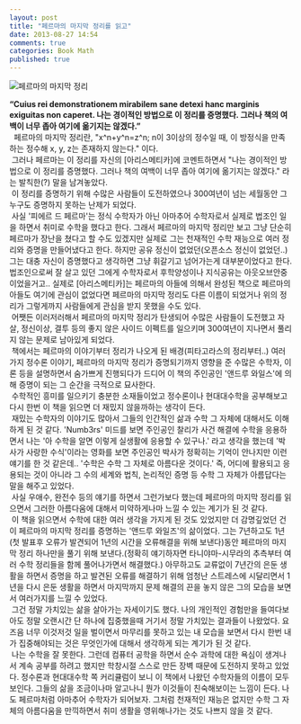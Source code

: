 ```yaml
---
layout: post
title: "페르마의 마지막 정리를 읽고"
date: 2013-08-27 14:54
comments: true
categories: Book Math
published: true
---
```


![페르마의 마지막 정리](http://bookthumb.phinf.naver.net/cover/001/205/00120540.jpg)  

**“Cuius rei demonstrationem mirabilem sane detexi hanc marginis exiguitas non caperet.
나는 경이적인 방법으로 이 정리를 증명했다. 그러나 책의 여백이 너무 좁아 여기에 옮기지는 않겠다.”**  
&nbsp;
페르마의 마지막 정리란,  <!-- more -->
	"x^n+y^n=z^n; n이 3이상의 정수일 때, 이 방정식을 만족하는 정수해 x, y, z는 존재하지 않는다."
이다.  
&nbsp;그러나 페르마는 이 정리를 자신의 [아리스메티카]에 코멘트하면서 "나는 경이적인 방법으로 이 정리를 증명했다. 그러나 책의 여백이 너무 좁아 여기에 옮기지는 않겠다." 라는 발칙한(?) 말을 남겨놓았다.  
&nbsp;이 정리를 증명하기 위해 수많은 사람들이 도전하였으나 300여년이 넘는 세월동안 그 누구도 증명하지 못하는 난제가 되었다.  
&nbsp;사실 '피에르 드 페르마'는 정식 수학자가 아닌 아마추어 수학자로서 실제로 법조인 일을 하면서 취미로 수학을 했다고 한다. 그래서 페르마의 마지막 정리만 보고 그냥 단순히 페르마가 장난을 쳤다고 할 수도 있겠지만 실제로 그는 천재적인 수학 재능으로 여러 정리와 증명을 만들어냈다고 한다. 하지만 공유 정신이 없었던(오픈소스 정신이 없었던..) 그는 대충 자신이 증명했다고 생각하면 그냥 휘갈기고 넘어가는게 대부분이었다고 한다. 법조인으로써 잘 살고 있던 그에게 수학자로서 후학양성이나 지식공유는 아웃오브안중이었을거고.. 실제로 [아리스메티카]는 페르마의 아들에 의해서 완성된 책으로 페르마의 아들도 여기에 관심이 없었다면 페르마의 마지막 정리도 다른 이름이 되었거나 위의 정리가 그렇게까지 사람들에게 관심을 받지 못했을 수도 있다.  
&nbsp;어쨋든 이러저러해서 페르마의 마지막 정리가 탄생되어 수많은 사람들이 도전했고 자살, 정신이상, 결투 등의 좋지 않은 사이드 이펙트를 일으키며 300여년이 지나면서 풀리지 않는 문제로 남아있게 되었다.  
&nbsp;책에서는 페르마의 이야기부터 정리가 나오게 된 배경(피타고라스의 정리부터..) 여러가지 정수론 이야기, 페르마의 마지막 정리가 증명되기까지 영향을 준 수많은 수학자, 이론 등을 설명하면서 숨가쁘게 진행되다가 드디어 이 책의 주인공인 '앤드루 와일스'에 의해 증명이 되는 그 순간을 극적으로 묘사한다.  
&nbsp;수학적인 흥미를 일으키기 충분한 소재들이었고 정수론이나 현대대수학을 공부해보고 다시 한번 이 책을 읽으면 더 재밌지 않을까하는 생각이 든다.  
&nbsp;재밌는 수학자의 이야기도 많아서 그들의 인간적인 삶과 수학 그 자체에 대해서도 이해하게 된 것 같다. 'Numb3rs' 미드를 보면 주인공인 찰리가 사건 해결에 수학을 응용하면서 나는 '아 수학을 알면 이렇게 실생활에 응용할 수 있구나.' 라고 생각을 했는데 '박사가 사랑한 수식'이라는 영화를 보면 주인공인 박사가 정확히는 기억이 안나지만 이런 얘기를 한 것 같은데.. '수학은 수학 그 자체로 아름다운 것이다.' 즉, 어디에 활용되고 응용되는 것이 아니라 그 수의 세계와 법칙, 논리적인 증명 등 수학 그 자체가 아름답다는 말을 해주고 있었다.  
&nbsp;사실 우애수, 완전수 등의 얘기를 하면서 그런가보다 했는데 페르마의 마지막 정리를 읽으면서 그러한 아름다움에 대해서 미약하게나마 느낄 수 있는 계기가 된 것 같다.  
&nbsp;이 책을 읽으면서 수학에 대한 여러 생각을 가지게 된 것도 있었지만 더 감명깊었던 건 이 페르마의 마지막 정리를 증명하는 '앤드루 와일즈'의 삶이었다. 그는 7년하고도 1년(첫 발표후 오류가 발견되어 1년의 시간을 오류해결을 위해 보낸다)동안 페르마의 마지막 정리 하나만을 풀기 위해 보낸다.(정확히 얘기하자면 타니야마-시무라의 추측부터 여러 수학 정리들을 함께 풀어나가면서 해결했다.) 아무하고도 교류없이 7년간의 은둔 생활을 하면서 증명을 하고 발견된 오류를 해결하기 위해 엄청난 스트레스에 시달리면서 1년을 다시 은둔 생활을 하면서 마지막까지 문제 해결의 끈을 놓지 않은 그의 모습을 보면서 여러가지를 느낄 수 있었다.  
&nbsp;그건 정말 가치있는 삶을 살아가는 자세이기도 했다. 나의 개인적인 경험만을 들여다보아도 정말 오랜시간 단 하나에 집중했을때 거기서 정말 가치있는 결과들이 나왔었다. 요즈음 너무 이것저것 일을 벌이면서 마무리를 못하고 있는 내 모습을 보면서 다시 한번 내가 집중해야되는 것은 무엇인가에 대해서 생각하게 되는 계기가 된 것 같다.  
&nbsp;나는 수학을 잘 못한다. 그런데 컴퓨터 공학을 하면서 순수 과학에 대한 욕심이 생겨나서 계속 공부를 하려고 했지만 학창시절 스스로 만든 장벽 때문에 도전하지 못하고 있었다. 정수론과 현대대수학 쪽 커리큘럼이 보니 이 책에서 나왔던 수학자들의 이름이 모두 보인다. 그들의 삶을 조금이나마 알고나니 뭔가 이것들이 친숙해보이는 느낌이 든다. 나도 페르마처럼 아마추어 수학자가 되어보자. 그처럼 천재적인 재능은 없지만 수학 그 자체의 아름다움을 만끽하면서 취미 생활을 영위해나가는 것도 나쁘지 않을 것 같다. 
